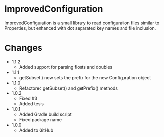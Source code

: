 # ImprovedConfiguration

ImprovedConfiguration is a small library to read configuration files similar to
Properties, but enhanced with dot separated key names and file inclusion.

# Changes

- 1.1.2
	* Added support for parsing floats and doubles
- 1.1.1
	* getSubset() now sets the prefix for the new Configuration object
- 1.1.0
	* Refactored getSubset() and getPrefix() methods
- 1.0.2
	* Fixed #3
	* Added tests
- 1.0.1
	* Added Gradle build script
	* Fixed package name
- 1.0.0
	* Added to GitHub
